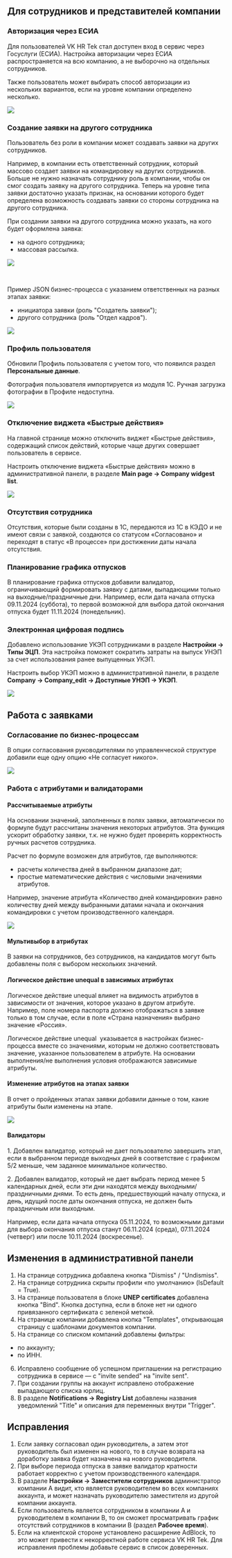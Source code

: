 ## **Для сотрудников и представителей компании**
### **Авторизация через ЕСИА**
Для пользователей VK HR Tek стал доступен вход в сервис через Госуслуги (ЕСИА). Настройка авторизации через ЕСИА распространяется на всю компанию, а не выборочно на отдельных сотрудников.

Также пользователь может выбирать способ авторизации из нескольких вариантов, если на уровне компании определено несколько.

![](./assets/enter-1-1.png)


### **Создание заявки на другого сотрудника** 
Пользователь без роли в компании может создавать заявки на других сотрудников. 

Например, в компании есть ответственный сотрудник, который массово создает заявки на командировку на других сотрудников. Больше не нужно назначать сотруднику роль в компании, чтобы он смог создать заявку на другого сотрудника. Теперь на уровне типа заявки достаточно указать признак, на основании которого будет определена возможность создавать заявки со стороны сотрудника на другого сотрудника.

При создании заявки на другого сотрудника можно указать, на кого будет оформлена заявка:

- на одного сотрудника;
- массовая рассылка.

![](./assets/List_Add_1_3_4.png)

<br>

Пример JSON бизнес-процесса с указанием ответственных на разных этапах заявки: 

- инициатора заявки (роль "Создатель заявки");
- другого сотрудника (роль "Отдел кадров").

![](./assets/Screenshot_246.png)



### **Профиль пользователя**
Обновили Профиль пользователя с учетом того, что появился раздел **Персональные данные**.

Фотография пользователя импортируется из модуля 1С. Ручная загрузка фотографии в Профиле недоступна.

![](./assets/updates.png)

### **Отключение виджета «Быстрые действия»** 
На главной странице можно отключить виджет «Быстрые действия», содержащий список действий, которые чаще других совершает пользователь в сервисе.

Настроить отключение виджета «Быстрые действия» можно в административной панели, в разделе **Main page → Company widgest list**.

![](./assets/Screenshot_244.png)

### **Отсутствия сотрудника**
Отсутствия, которые были созданы в 1С, передаются из 1С в КЭДО и не имеют связи с заявкой, создаются со статусом «Согласовано» и переходят в статус «В процессе» при достижении даты начала отсутствия.

### **Планирование графика отпусков**
В планирование графика отпусков добавили валидатор, ограничивающий формировать заявку с датами, выпадающими только на выходные/праздничные дни. Например, если дата начала отпуска 09.11.2024 (суббота), то первой возможной для выбора датой окончания отпуска будет 11.11.2024 (понедельник).

### **Электронная цифровая подпись**
Добавлено использование УКЭП сотрудниками в разделе **Настройки → Типы ЭЦП**. Эта настройка поможет сократить затраты на выпуск УНЭП за счет использования ранее выпущенных УКЭП.

Настроить выбор УКЭП можно в административной панели, в разделе **Company →  Company_edit → Доступные УНЭП → УКЭП**.

![](./assets/Settings-admin.png)


## **Работа с заявками**
### **Согласование по бизнес-процессам**
В опции согласования руководителями по управленческой структуре добавили еще одну опцию «Не согласует никого».

![](./assets/Businessprocess.png)

### **Работа с атрибутами и валидаторами**

#### **Рассчитываемые атрибуты**
На основании значений, заполненных в полях заявки, автоматически по формуле будут рассчитаны значения некоторых атрибутов. Эта функция ускорит обработку заявки, т.к. не нужно будет проверять корректность ручных расчетов сотрудника.

Расчет по формуле возможен для атрибутов, где выполняются:

- расчеты количества дней в выбранном диапазоне дат;
- простые математические действия с числовыми значениями атрибутов.

Например, значение атрибута «Количество дней командировки» равно количеству дней между выбранными датами начала и окончания командировки с учетом производственного календаря.

![](./assets/calc.png)

#### **Мультивыбор в атрибутах**
В заявки на сотрудников, без сотрудников, на кандидатов могут быть добавлены поля с выбором нескольких значений.

#### **Логическое действие unequal в зависимых атрибутах**
Логическое действие unequal влияет на видимость атрибутов в зависимости от значения, которое указано в другом атрибуте. Например, поле номера паспорта должно отображаться в заявке только в том случае, если в поле «Страна назначения» выбрано значение «Россия».

Логическое действие unequal  указывается в настройках бизнес-процесса вместе со значениями, которым не должно соответствовать значение, указанное пользователем в атрибуте. На основании выполнения/не выполнения условия отображаются зависимые атрибуты.

#### **Изменение атрибутов на этапах заявки**
В отчет о пройденных этапах заявки добавили данные о том, какие атрибуты были изменены на этапе.

![](./assets/list-HHR-1-4.png)

#### **Валидаторы**
1\. Добавлен валидатор, который не дает пользователю завершить этап, если в выбранном периоде выходных дней в соответствие с графиком 5/2 меньше, чем заданное минимальное количество.

2\. Добавлен валидатор, который не дает выбрать период менее 5 календарных дней, если эти дни находятся между выходными/праздничными днями. То есть день, предшествующий началу отпуска, и день, идущий после даты окончания отпуска, не должен быть праздничным или выходным.

Например, если дата начала отпуска 05.11.2024, то возможными датами для выбора окончания отпуска станут 06.11.2024 (среда), 07.11.2024 (четверг) или после 10.11.2024 (воскресенье).

## **Изменения в административной панели**
1. На странице сотрудника добавлена кнопка "Dismiss" / "Undismiss".
1. На странице сотрудника скрыты профили «по умолчанию» (IsDefault = True).
1. На странице пользователя в блоке **UNEP certificates** добавлена кнопка "Bind". Кнопка доступна, если в блоке нет ни одного привязанного сертификата с зеленой меткой.
1. На странице компании добавлена кнопка "Templates", открывающая страницу с шаблонами документов компании.
1. На странице со списком компаний добавлены фильтры: 
- по аккаунту;
- по ИНН.
6. Исправлено сообщение об успешном приглашении на регистрацию сотрудника в сервисе — с "invite sended" на "invite sent".
7. При создании группы на аккаунт исправлено отображение выпадающего списка юрлиц.
8. В разделе **Notifications → Registry List** добавлены названия уведомлений "Title" и описания для переменных внутри "Trigger".

## **Исправления**
1. Если заявку согласовал один руководитель, а затем этот руководитель был изменен на нового, то в случае возврата на доработку заявка будет назначена на нового руководителя.
1. При выборе периода отпуска в заявке валидатор кратности работает корректно с учетом производственного календаря.
1. В разделе **Настройки → Заместители сотрудников** администратор компании А видит, кто является руководителем во всех компаниях аккаунта, и может назначать руководителю заместителя из другой компании аккаунта.
1. Если пользователь является сотрудником в компании А и руководителем в компании В, то он сможет просматривать график отсутствий сотрудников в компании В (раздел **Рабочее время**).
1. Если на клиентской стороне установлено расширение AdBlock, то это может привести к некорректной работе сервиса VK HR Tek. Для исправления проблемы добавьте сервис в список доверенных.